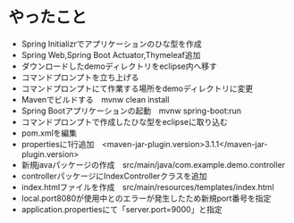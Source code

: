 # やったこと
- Spring Initializrでアプリケーションのひな型を作成
 - Spring Web,Spring Boot Actuator,Thymeleaf追加
 - ダウンロードしたdemoディレクトリをeclipse内へ移す
- コマンドプロンプトを立ち上げる
- コマンドプロンプトにて作業する場所をdemoディレクトリに変更
- Mavenでビルドする　mvnw clean install
- Spring Bootアプリケーションの起動　mvnw spring-boot:run
- コマンドプロンプトで作成したひな型をeclipseに取り込む
- pom.xmlを編集
 - propertiesに1行追加　<maven-jar-plugin.version>3.1.1</maven-jar-plugin.version>
- 新規javaパッケージの作成　src/main/java/com.example.demo.controller
- controllerパッケージにIndexControllerクラスを追加
- index.htmlファイルを作成　src/main/resources/templates/index.html
- local.port8080が使用中とのエラーが発生したため新規port番号を指定　
 - application.propertiesにて「server.port=9000」と指定